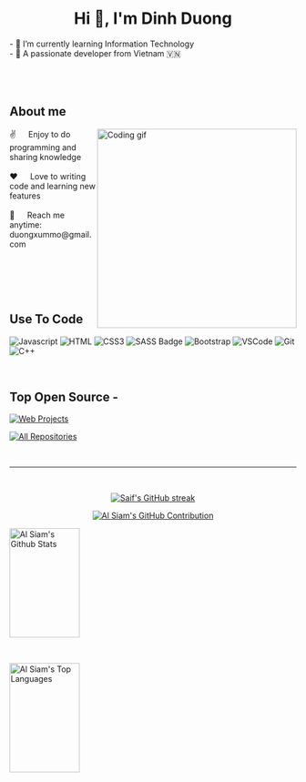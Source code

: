 
<h1 align="center">Hi 👋, I'm Dinh Duong</h1>
- 🌱 I’m currently learning Information Technology <br />
- 👯 A passionate developer from Vietnam 🇻🇳 <br />
<br />
<br />
<br />

## About me
<p>
 <img align="right" width="350" src="https://github.com/alsiam/alsiam/blob/main/assets/programmer.gif" alt="Coding gif" />
 ✌️ &emsp; Enjoy to do programming and sharing knowledge <br/><br/>
 ❤️ &emsp; Love to writing code and learning new features<br/><br/>
 📧 &emsp; Reach me anytime: duongxummo@gmail.com<br/><br/>
</p>

<br/>
<br/>
<br/>

## Use To Code
![Javascript](https://img.shields.io/badge/Javascript-F0DB4F?style=for-the-badge&labelColor=black&logo=javascript&logoColor=F0DB4F)
![HTML](https://img.shields.io/badge/HTML5-E34F26?style=for-the-badge&logo=html5&logoColor=white)
![CSS3](https://img.shields.io/badge/CSS3-1572B6?style=for-the-badge&logo=css3&logoColor=white)
![SASS Badge](https://img.shields.io/badge/Sass-CC6699?style=for-the-badge&logo=sass&logoColor=white)
![Bootstrap](https://img.shields.io/badge/Bootstrap-563D7C?style=for-the-badge&logo=bootstrap&logoColor=white)
![VSCode](https://img.shields.io/badge/Visual_Studio-0078d7?style=for-the-badge&logo=visual%20studio&logoColor=white)
![Git](https://img.shields.io/badge/Git-F05032?style=for-the-badge&logo=git&logoColor=white)
![C++](https://img.shields.io/badge/-c++-00599C?logo=c++&logoColor=white&style=for-the-badge)


<br/>

## Top Open Source -
[![Web Projects](https://github-readme-stats.vercel.app/api/pin/?username=dinhduongdev&repo=BigProject&border_color=7F3FBF&bg_color=0D1117&title_color=C9D1D9&text_color=8B949E&icon_color=7F3FBF)](https://github.com/dinhduongdev/BigProject)


<p align="left">
  <a href="https://github.com/dinhduongdev?tab=repositories" target="_blank"><img alt="All Repositories" title="All Repositories" src="https://img.shields.io/badge/-All%20Repos-2962FF?style=for-the-badge&logo=koding&logoColor=white"/></a>
</p>

<br/>
<hr/>
<br/>
<p align="center">
  <a href="https://github.com/dinhduongdev">
    <img src="https://github-readme-streak-stats.herokuapp.com/?user=dinhduongdev&theme=radical&border=7F3FBF&background=0D1117" alt="Saif's GitHub streak"/>
  </a>
</p>
<p align="center">
  <a href="https://github.com/dinhduongdev">
    <img src="https://github-profile-summary-cards.vercel.app/api/cards/profile-details?username=dinhduongdev&theme=radical" alt="Al Siam's GitHub Contribution"/>
  </a>
</p>
<p>
  <a href="https://github.com/dinhduongdev"><img alt="Al Siam's Github Stats" src="https://denvercoder1-github-readme-stats.vercel.app/api?    
     username=dinhduongdev&show_icons=true&count_private=true&theme=react&border_color=7F3FBF&bg_color=0D1117&title_color=F85D7F&icon_color=F8D866" height="192px" width="49.5%"/>
  </a>
</p>
<br/>
<p>
   <a href="https://github.com/dinhduongdev"><img alt="Al Siam's Top Languages" src="https://denvercoder1-github-readme-stats.vercel.app/api/top-langs/?   
     username=dinhduongdev&langs_count=8&layout=compact&theme=react&border_color=7F3FBF&bg_color=0D1117&title_color=F85D7F&icon_color=F8D866" height="192px" width="49.5%"/>
   </a>
</p>

